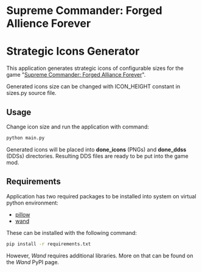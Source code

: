 # Supreme Commander: Forged Allience Forever
# Strategic Icons Generator

This application generates strategic icons of configurable sizes for the game "[Supreme Commander: Forged Alliance Forever](faforever.com)".

Generated icons size can be changed with ICON_HEIGHT constant in sizes.py source file.

## Usage

Change icon size and run the application with command:

```bash
python main.py
```

Generated icons will be placed into **done_icons** (PNGs) and **done_ddss** (DDSs) directories. Resulting DDS files are ready to be put into the game mod.

## Requirements

Application has two required packages to be installed into system on virtual python environment:

- [pillow](https://pypi.org/project/Pillow/)
- [wand](https://pypi.org/project/Wand/)

These can be installed with the following command:

```bash
pip install -r requirements.txt
```

However, _Wand_ requires additional libraries. More on that can be found on the _Wand_ PyPI page.
